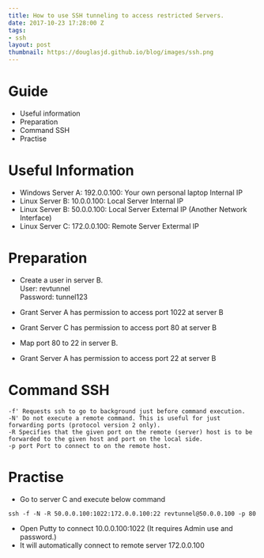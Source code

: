 ```yaml
---
title: How to use SSH tunneling to access restricted Servers.
date: 2017-10-23 17:28:00 Z
tags:
- ssh
layout: post
thumbnail: https://douglasjd.github.io/blog/images/ssh.png
---
```


Guide
================
- Useful information
- Preparation
- Command SSH
- Practise

Useful Information
=========================================
- Windows Server A: 192.0.0.100:   Your own personal laptop Internal IP
- Linux   Server B: 10.0.0.100:    Local Server Internal IP
- Linux   Server B: 50.0.0.100:    Local Server External IP (Another Network Interface)
- Linux   Server C: 172.0.0.100:   Remote Server Extermal IP

<!--more-->

Preparation
=====================
- Create a user in server B.</br>
  User: revtunnel             </br>
  Password: tunnel123      </br>

- Grant Server A has permission to access port 1022 at server B
- Grant Server C has permission to access port 80 at server B
- Map port 80 to 22 in server B.
- Grant Server A has permission to access port 22 at server B

Command SSH
======================
```
-f' Requests ssh to go to background just before command execution.
-N' Do not execute a remote command. This is useful for just forwarding ports (protocol version 2 only).
-R Specifies that the given port on the remote (server) host is to be forwarded to the given host and port on the local side.
-p port Port to connect to on the remote host.
```

Practise
=========================
- Go to server C and execute below command
```
ssh -f -N -R 50.0.0.100:1022:172.0.0.100:22 revtunnel@50.0.0.100 -p 80
```
- Open Putty to connect 10.0.0.100:1022 (It requires Admin use and password.)
- It will automatically connect to remote server 172.0.0.100
